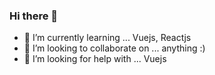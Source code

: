 ### Hi there 👋


- 🌱 I’m currently learning ... Vuejs, Reactjs 
- 👯 I’m looking to collaborate on ... anything :) 
- 🤔 I’m looking for help with ... Vuejs
